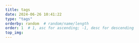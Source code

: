 ```yaml
---
title: tags
date: 2024-06-26 10:41:22
type: "tags"
orderby: random  # random/name/length
order: 1  # 1, asc for ascending; -1, desc for descending
top_img:
---
```

